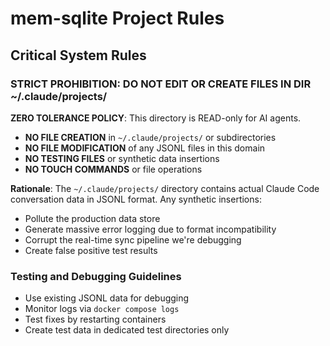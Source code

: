 # mem-sqlite Project Rules

## Critical System Rules

### STRICT PROHIBITION: DO NOT EDIT OR CREATE FILES IN DIR ~/.claude/projects/ 
**ZERO TOLERANCE POLICY**: This directory is READ-only for AI agents.

- **NO FILE CREATION** in `~/.claude/projects/` or subdirectories
- **NO FILE MODIFICATION** of any JSONL files in this domain
- **NO TESTING FILES** or synthetic data insertions
- **NO TOUCH COMMANDS** or file operations

**Rationale**: The `~/.claude/projects/` directory contains actual Claude Code conversation data in JSONL format. Any synthetic insertions:
- Pollute the production data store
- Generate massive error logging due to format incompatibility
- Corrupt the real-time sync pipeline we're debugging
- Create false positive test results

### Testing and Debugging Guidelines

- Use existing JSONL data for debugging
- Monitor logs via `docker compose logs` 
- Test fixes by restarting containers
- Create test data in dedicated test directories only